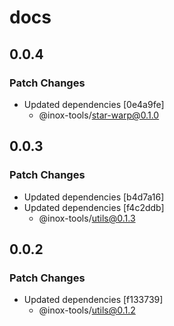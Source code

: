 # docs

## 0.0.4

### Patch Changes

- Updated dependencies [0e4a9fe]
  - @inox-tools/star-warp@0.1.0

## 0.0.3

### Patch Changes

- Updated dependencies [b4d7a16]
- Updated dependencies [f4c2ddb]
  - @inox-tools/utils@0.1.3

## 0.0.2

### Patch Changes

- Updated dependencies [f133739]
  - @inox-tools/utils@0.1.2
